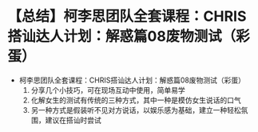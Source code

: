 # 【总结】柯李思团队全套课程：CHRIS搭讪达人计划：解惑篇08废物测试（彩蛋）

-   柯李思团队全套课程：CHRIS搭讪达人计划：解惑篇08废物测试（彩蛋）
    1.  分享几个小技巧，可在现场互动中使用，简单易学
    2.  化解女生的测试有传统的三种方式，其中一种是模仿女生说话的口气
    3.  另一种方式是假装听不见对方说话，以娱乐感为基础，建立一种轻松氛围，建议在搭讪时尝试